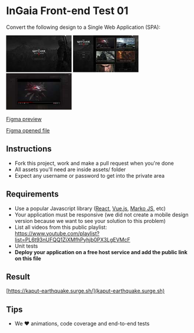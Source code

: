 # InGaia Front-end Test 01
Convert the following design to a Single Web Application (SPA):

![Screenshot 1](screenshots/screenshot1.jpg)
![Screenshot 2](screenshots/screenshot2.jpg)
![Screenshot 3](screenshots/screenshot3.jpg)

[Figma preview](https://www.figma.com/proto/COnJnZhaRmmAHt6MjBlRT3c1/Frontend---Test?node-id=20%3A1070&scaling=min-zoom)

[Figma opened file](https://www.figma.com/file/COnJnZhaRmmAHt6MjBlRT3c1/Frontend---Test?node-id=0%3A1)

## Instructions
- Fork this project, work and make a pull request when you're done
- All assets you'll need are inside assets/ folder
- Expect any username or password to get into the private area

## Requirements
- Use a popular Javascript library ([React](https://reactjs.org/), [Vue.js](https://vuejs.org/), [Marko JS](https://markojs.com/), etc)
- Your application must be responsive (we did not create a mobile design version because we want to see your solution to this problem)
- List all videos from this public playlist: https://www.youtube.com/playlist?list=PL6t93nUFQQ1ZiXMfhPyhjb0PX3LgEVMcF
- Unit tests
- **Deploy your application on a free host service and add the public link on this file**

## Result
[https://kaput-earthquake.surge.sh/](kaput-earthquake.surge.sh)

## Tips
- We ❤️ animations, code coverage and end-to-end tests
